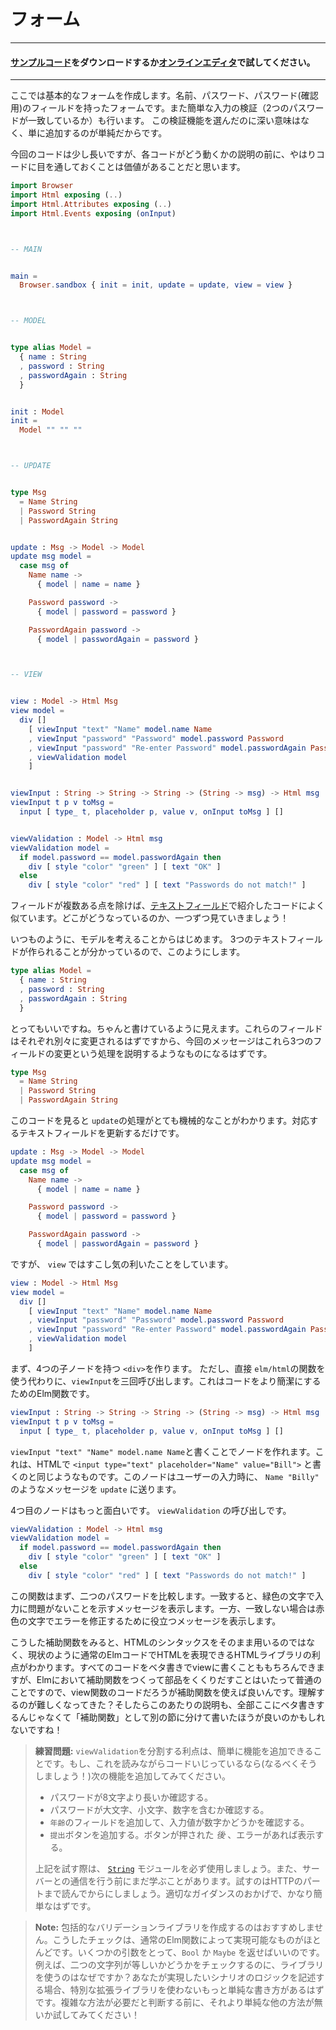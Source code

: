 <!--
# Forms
-->

# フォーム

---

<!--
#### [Clone the code](https://github.com/evancz/elm-architecture-tutorial/) or follow along in the [online editor](https://ellie-app.com/37gWB93n8jJa1).
-->

#### [サンプルコード](https://github.com/evancz/elm-architecture-tutorial/)をダウンロードするか[オンラインエディタ](https://ellie-app.com/37gWB93n8jJa1)で試してください。

---

<!--
Here we will make a rudimentary form. It has a field for your name, a field for your password, and a field to verify that password. We will also do some very simple validation (do the two passwords match?) just because it is simple to add.
-->

ここでは基本的なフォームを作成します。名前、パスワード、パスワード(確認用)のフィールドを持ったフォームです。また簡単な入力の検証（2つのパスワードが一致しているか）も行います。 この検証機能を選んだのに深い意味はなく、単に追加するのが単純だからです。

<!--
The code is a bit longer in this case, but I still think it is valuable to look through it before you get into the description of what is going on.
-->

今回のコードは少し長いですが、各コードがどう動くかの説明の前に、やはりコードに目を通しておくことは価値があることだと思います。


```elm
import Browser
import Html exposing (..)
import Html.Attributes exposing (..)
import Html.Events exposing (onInput)



-- MAIN


main =
  Browser.sandbox { init = init, update = update, view = view }



-- MODEL


type alias Model =
  { name : String
  , password : String
  , passwordAgain : String
  }


init : Model
init =
  Model "" "" ""



-- UPDATE


type Msg
  = Name String
  | Password String
  | PasswordAgain String


update : Msg -> Model -> Model
update msg model =
  case msg of
    Name name ->
      { model | name = name }

    Password password ->
      { model | password = password }

    PasswordAgain password ->
      { model | passwordAgain = password }



-- VIEW


view : Model -> Html Msg
view model =
  div []
    [ viewInput "text" "Name" model.name Name
    , viewInput "password" "Password" model.password Password
    , viewInput "password" "Re-enter Password" model.passwordAgain PasswordAgain
    , viewValidation model
    ]


viewInput : String -> String -> String -> (String -> msg) -> Html msg
viewInput t p v toMsg =
  input [ type_ t, placeholder p, value v, onInput toMsg ] []


viewValidation : Model -> Html msg
viewValidation model =
  if model.password == model.passwordAgain then
    div [ style "color" "green" ] [ text "OK" ]
  else
    div [ style "color" "red" ] [ text "Passwords do not match!" ]
```
<!--
This is pretty similar to our [text field example](text_fields.md), just with more fields. Let's walk through how it came to be!
-->
フィールドが複数ある点を除けば、[テキストフィールド](text_fields.md)で紹介したコードによく似ています。どこがどうなっているのか、一つずつ見ていきましょう！

<!--
As always, you start out by guessing at the `Model`. We know there are going to be three text fields, so let's just go with that:
-->
いつものように、モデルを考えることからはじめます。 3つのテキストフィールドが作られることが分かっているので、このようにします。

```elm
type alias Model =
  { name : String
  , password : String
  , passwordAgain : String
  }
```
<!--
Great, seems reasonable. We expect that each of these fields can be changed separately, so our messages should account for each of those scenarios.
-->

とってもいいですね。ちゃんと書けているように見えます。これらのフィールドはそれぞれ別々に変更されるはずですから、今回のメッセージはこれら3つのフィールドの変更という処理を説明するようなものになるはずです。

```elm
type Msg
  = Name String
  | Password String
  | PasswordAgain String
```
<!--
This means our `update` is pretty mechanical. Just update the relevant field:
-->

このコードを見ると `update`の処理がとても機械的なことがわかります。対応するテキストフィールドを更新するだけです。

```elm
update : Msg -> Model -> Model
update msg model =
  case msg of
    Name name ->
      { model | name = name }

    Password password ->
      { model | password = password }

    PasswordAgain password ->
      { model | passwordAgain = password }
```
<!--
We get a little bit fancier than normal in our `view` though.
-->

ですが、 `view` ではすこし気の利いたことをしています。

```elm
view : Model -> Html Msg
view model =
  div []
    [ viewInput "text" "Name" model.name Name
    , viewInput "password" "Password" model.password Password
    , viewInput "password" "Re-enter Password" model.passwordAgain PasswordAgain
    , viewValidation model
    ]
```
<!--
We start by creating a `<div>` with four child nodes. But instead of using functions from `elm/html` directly, we call Elm functions to make our code more concise! We start with three calls to `viewInput`:
-->

まず、4つの子ノードを持つ `<div>`を作ります。 ただし、直接 `elm/html`の関数を使う代わりに、`viewInput`を三回呼び出します。これはコードをより簡潔にするためのElm関数です。

```elm
viewInput : String -> String -> String -> (String -> msg) -> Html msg
viewInput t p v toMsg =
  input [ type_ t, placeholder p, value v, onInput toMsg ] []
```
<!--
So `viewInput "text" "Name" model.name Name` can create a node like `<input type="text" placeholder="Name" value="Bill">`. That node will also send messages like `Name "Billy"` to `update` on user input.
-->
`viewInput "text" "Name" model.name Name`と書くことでノードを作れます。これは、HTMLで `<input type="text" placeholder="Name" value="Bill">` と書くのと同じようなものです。このノードはユーザーの入力時に、 `Name "Billy"` のようなメッセージを `update` に送ります。

<!--
The fourth entry is more interesting. It is a call to `viewValidation`:
-->

4つ目のノードはもっと面白いです。 `viewValidation` の呼び出しです。

```elm
viewValidation : Model -> Html msg
viewValidation model =
  if model.password == model.passwordAgain then
    div [ style "color" "green" ] [ text "OK" ]
  else
    div [ style "color" "red" ] [ text "Passwords do not match!" ]
```
<!--
This function first compares the two passwords. If they match, you get green text and a positive message. If they do not match, you get red text and a helpful message.
-->

この関数はまず、二つのパスワードを比較します。一致すると、緑色の文字で入力に問題がないことを示すメッセージを表示します。一方、一致しない場合は赤色の文字でエラーを修正するために役立つメッセージを表示します。

<!--
These helper functions begin to show the benefits of having our HTML library be normal Elm code. We _could_ put all that code into our `view`, but making helper functions is totally normal in Elm, even in view code. Is this getting hard to understand? Maybe I can break out a helper function!
-->

こうした補助関数をみると、HTMLのシンタックスをそのまま用いるのではなく、現状のように通常のElmコードでHTMLを表現できるHTMLライブラリの利点がわかります。すべてのコードをベタ書きでviewに書くことももちろんできますが、Elmにおいて補助関数をつくって部品をくくりだすことはいたって普通のことですので、view関数のコードだろうが補助関数を使えば良いんです。理解するのが難しくなってきた？そしたらこのあたりの説明も、全部ここにベタ書きするんじゃなくて「補助関数」として別の節に分けて書いたほうが良いのかもしれないですね！


<!--
> **Exercises:** One cool thing about breaking `viewValidation` out is that it is pretty easy to augment. If you are messing with the code as you read through this (as you should be!) you should try to:
>
>  - Check that the password is longer than 8 characters.
>  - Make sure the password contains upper case, lower case, and numeric characters.
>  - Add an additional field for `age` and check that it is a number.
>  - Add a `Submit` button. Only show errors *after* it has been pressed.
>
> Be sure to use the helpers in the [`String`](https://package.elm-lang.org/packages/elm/core/latest/String) module if you try any of these! Also, we need to learn more before we start talking to servers, so make sure you read all the way to the HTTP part before trying that. It will be significantly easier with proper guidance!
-->

> **練習問題:** `viewValidation`を分割する利点は、簡単に機能を追加できることです。もし、これを読みながらコードいじっているなら(なるべくそうしましょう！)次の機能を追加してみてください。
>
> - パスワードが8文字より長いか確認する。
> - パスワードが大文字、小文字、数字を含むか確認する。
> - `年齢`のフィールドを追加して、入力値が数字かどうかを確認する。
> - `提出`ボタンを追加する。ボタンが押された *後* 、エラーがあれば表示する。
>
>上記を試す際は、 [`String`](https://package.elm-lang.org/packages/elm/core/latest/String) モジュールを必ず使用しましょう。また、サーバーとの通信を行う前にまだ学ぶことがあります。試すのはHTTPのパートまで読んでからにしましょう。適切なガイダンスのおかげで、かなり簡単なはずです。

<!--
> **Note:** It seems like efforts to make generic validation libraries have not been too successful. I think the problem is that the checks are usually best captured by normal Elm functions. Take some args, give back a `Bool` or `Maybe`. E.g. Why use a library to check if two strings are equal? So as far as we know, the simplest code comes from writing the logic for your particular scenario without any special extras. So definitely give that a shot before deciding you need something more complex!
-->

> **Note:** 包括的なバリデーションライブラリを作成するのはおすすめしません。こうしたチェックは、通常のElm関数によって実現可能なものがほとんどです。いくつかの引数をとって、`Bool` か `Maybe` を返せばいいのです。例えば、二つの文字列が等しいかどうかをチェックするのに、ライブラリを使うのはなぜですか？あなたが実現したいシナリオのロジックを記述する場合、特別な拡張ライブラリを使わないもっと単純な書き方があるはずです。複雑な方法が必要だと判断する前に、それより単純な他の方法が無いか試してみてください！
